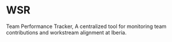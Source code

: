 # WSR
Team Performance Tracker, A centralized tool for monitoring team contributions and workstream alignment at Iberia.
